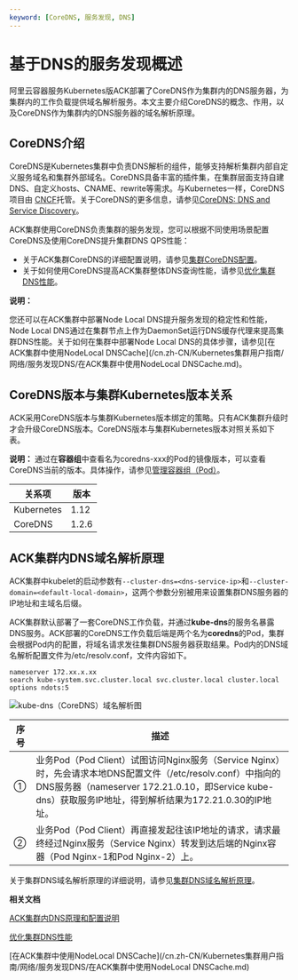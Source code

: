 ```yaml
---
keyword: [CoreDNS, 服务发现, DNS]
---
```


# 基于DNS的服务发现概述

阿里云容器服务Kubernetes版ACK部署了CoreDNS作为集群内的DNS服务器，为集群内的工作负载提供域名解析服务。本文主要介绍CoreDNS的概念、作用，以及CoreDNS作为集群内的DNS服务器的域名解析原理。

## CoreDNS介绍

CoreDNS是Kubernetes集群中负责DNS解析的组件，能够支持解析集群内部自定义服务域名和集群外部域名。CoreDNS具备丰富的插件集，在集群层面支持自建DNS、自定义hosts、CNAME、rewrite等需求。与Kubernetes一样，CoreDNS项目由 [CNCF](https://cncf.io/)托管。关于CoreDNS的更多信息，请参见[CoreDNS: DNS and Service Discovery](https://coredns.io/)。

ACK集群使用CoreDNS负责集群的服务发现，您可以根据不同使用场景配置CoreDNS及使用CoreDNS提升集群DNS QPS性能：

-   关于ACK集群CoreDNS的详细配置说明，请参见[集群CoreDNS配置](/cn.zh-CN/Kubernetes集群用户指南/网络/服务发现DNS/ACK集群内DNS原理和配置说明.md)。
-   关于如何使用CoreDNS提高ACK集群整体DNS查询性能，请参见[优化集群DNS性能](/cn.zh-CN/Kubernetes集群用户指南/网络/服务发现DNS/优化集群DNS性能.md)。

**说明：**

您还可以在ACK集群中部署Node Local DNS提升服务发现的稳定性和性能，Node Local DNS通过在集群节点上作为DaemonSet运行DNS缓存代理来提高集群DNS性能。关于如何在集群中部署Node Local DNS的具体步骤，请参见[在ACK集群中使用NodeLocal DNSCache](/cn.zh-CN/Kubernetes集群用户指南/网络/服务发现DNS/在ACK集群中使用NodeLocal DNSCache.md)。

## CoreDNS版本与集群Kubernetes版本关系

ACK采用CoreDNS版本与集群Kubernetes版本绑定的策略。只有ACK集群升级时才会升级CoreDNS版本。CoreDNS版本与集群Kubernetes版本对照关系如下表。

**说明：** 通过在**容器组**中查看名为coredns-xxx的Pod的镜像版本，可以查看CoreDNS当前的版本。具体操作，请参见[管理容器组（Pod）](/cn.zh-CN/Kubernetes集群用户指南/应用/工作负载/管理容器组（Pod）.md)。

|关系项|版本|
|---|--|
|Kubernetes|1.12|1.14|1.16|1.18|
|CoreDNS|1.2.6|1.3.1|1.6.2|1.6.7|

## ACK集群内DNS域名解析原理

ACK集群中kubelet的启动参数有`--cluster-dns=<dns-service-ip>`和`--cluster-domain=<default-local-domain>`，这两个参数分别被用来设置集群DNS服务器的IP地址和主域名后缀。

ACK集群默认部署了一套CoreDNS工作负载，并通过**kube-dns**的服务名暴露DNS服务。ACK部署的CoreDNS工作负载后端是两个名为**coredns**的Pod，集群会根据Pod内的配置，将域名请求发往集群DNS服务器获取结果。Pod内的DNS域名解析配置文件为/etc/resolv.conf，文件内容如下。

```
nameserver 172.xx.x.xx
search kube-system.svc.cluster.local svc.cluster.local cluster.local
options ndots:5
```

![kube-dns（CoreDNS）域名解析图](../images/p232986.png "DNS解析原理示例图")

|序号|描述|
|--|--|
|①|业务Pod（Pod Client）试图访问Nginx服务（Service Nginx）时，先会请求本地DNS配置文件（/etc/resolv.conf）中指向的DNS服务器（nameserver 172.21.0.10，即Service kube-dns）获取服务IP地址，得到解析结果为172.21.0.30的IP地址。|
|②|业务Pod（Pod Client）再直接发起往该IP地址的请求，请求最终经过Nginx服务（Service Nginx）转发到达后端的Nginx容器（Pod Nginx-1和Pod Nginx-2）上。|

关于集群DNS域名解析原理的详细说明，请参见[集群DNS域名解析原理](/cn.zh-CN/Kubernetes集群用户指南/网络/服务发现DNS/ACK集群内DNS原理和配置说明.md)。

**相关文档**  


[ACK集群内DNS原理和配置说明](/cn.zh-CN/Kubernetes集群用户指南/网络/服务发现DNS/ACK集群内DNS原理和配置说明.md)

[优化集群DNS性能](/cn.zh-CN/Kubernetes集群用户指南/网络/服务发现DNS/优化集群DNS性能.md)

[在ACK集群中使用NodeLocal DNSCache](/cn.zh-CN/Kubernetes集群用户指南/网络/服务发现DNS/在ACK集群中使用NodeLocal DNSCache.md)

